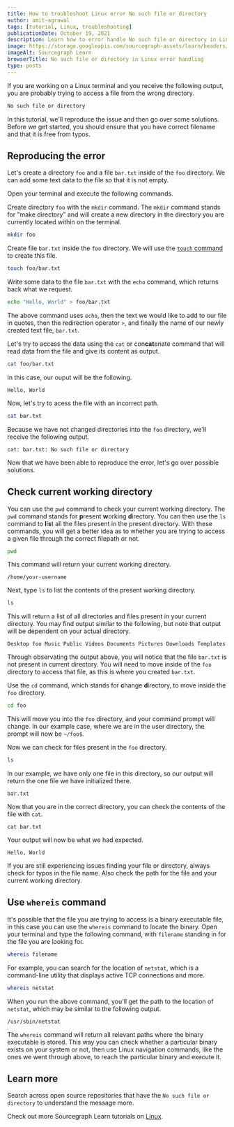 ```yaml
---
title: How to troubleshoot Linux error No such file or directory
author: amit-agrawal
tags: [tutorial, Linux, troubleshooting]
publicationDate: October 19, 2021
description: Learn how to error handle No such file or directory in Linux
image: https://storage.googleapis.com/sourcegraph-assets/learn/headers/sourcegraph-learn-header.png
imageAlt: Sourcegraph Learn
browserTitle: No such file or directory in Linux error handling
type: posts
---
```


If you are working on a Linux terminal and you receive the following output, you are probably trying to access a file from the wrong directory. 

```sh
No such file or directory
```

In this tutorial, we'll reproduce the issue and then go over some solutions. Before we get started, you should ensure that you have correct filename and that it is free from typos.

## Reproducing the error

Let's create a directory `foo` and a file `bar.txt` inside of the `foo` directory. We can add some text data to the file so that it is not empty. 

Open your terminal and execute the following commands.

Create directory `foo` with the `mkdir` command. The `mkdir` command stands for "make directory" and will create a new directory in the directory you are currently located within on the terminal. 

```sh
mkdir foo
```

Create file `bar.txt` inside the `foo` directory. We will use the [`touch` command](https://en.wikipedia.org/wiki/Touch_(command)) to create this file.

```sh
touch foo/bar.txt
```

Write some data to the file `bar.txt` with the `echo` command, which returns back what we request.

```sh
echo "Hello, World" > foo/bar.txt
```

The above command uses `echo`, then the text we would like to add to our file in quotes, then the redirection operator `>`, and finally the name of our newly created text file, `bar.txt`.

Let's try to access the data using the `cat` or con**cat**enate command that will read data from the file and give its content as output.

```sh
cat foo/bar.txt
```

In this case, our ouput will be the following.

```
Hello, World
```

Now, let's try to acess the file with an incorrect path.

```sh
cat bar.txt
```

Because we have not changed directories into the `foo` directory, we'll receive the following output.

```
cat: bar.txt: No such file or directory
```

Now that we have been able to reproduce the error, let's go over possible solutions.

## Check current working directory

You can use the `pwd` command to check your current working directory. The `pwd` command stands for **p**resent **w**orking **d**irectory. You can then use the `ls` command to **l**i**s**t all the files present in the present directory. With these commands, you will get a better idea as to whether you are trying to access a given file through the correct filepath or not.

```sh
pwd
```

This command will return your current working directory.

```
/home/your-username
```

Next, type `ls` to list the contents of the present working directory.

```sh
ls
```

This will return a list of all directories and files present in your current directory. You may find output similar to the following, but note that output will be dependent on your actual directory.

```
Desktop foo Music Public Videos Documents Pictures Downloads Templates
```

Through observating the output above, you will notice that the file `bar.txt` is not present in current directory. You will need to move inside of the `foo` directory to access that file, as this is where you created `bar.txt`.

Use the `cd` command, which stands for **c**hange **d**irectory, to move inside the `foo` directory.

```sh
cd foo
```

This will move you into the `foo` directory, and your command prompt will change. In our example case, where we are in the user directory, the prompt will now be `~/foo$`.


Now we can check for files present in the `foo` directory.

```sh
ls
```

In our example, we have only one file in this directory, so our output will return the one file we have initialized there. 

```
bar.txt
```

Now that you are in the correct directory, you can check the contents of the file with `cat`. 

```
cat bar.txt
```

Your output will now be what we had expected.

```
Hello, World
```

If you are still experiencing issues finding your file or directory, always check for typos in the file name. Also check the path for the file and your current working directory.

## Use `whereis` command

It's possible that the file you are trying to access is a binary executable file, in this case you can use the `whereis` command to locate the binary. Open your terminal and type the following command, with `filename` standing in for the file you are looking for.

```sh
whereis filename
```

For example, you can search for the location of `netstat`, which is a command-line utility that displays active TCP connections and more.

```sh
whereis netstat
```

When you run the above command, you'll get the path to the location of `netstat`, which may be similar to the following output.

```
/usr/sbin/netstat
```

The `whereis` command will return all relevant paths where the binary executable is stored. This way you can check whether a particular binary exists on your system or not, then use Linux navigation commands, like the ones we went through above, to reach the particular binary and execute it.

## Learn more

Search across open source repositories that have the `No such file or directory` to understand the message more.

<SourcegraphSearch query="No such file or directory" patternType="literal"/>

Check out more Sourcegraph Learn tutorials on [Linux](https://learn.sourcegraph.com/tags/linux).
